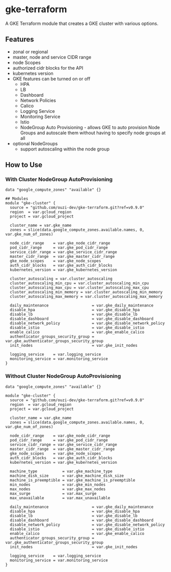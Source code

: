 # gke-terraform

A GKE Terraform module that creates a GKE cluster with various options.

## Features

* zonal or regional 
* master, node and service CIDR range
* node Scopes
* authorized cidr blocks for the API
* kubernetes version 
* GKE features can be turned on or off 
  * HPA
  * LB
  * Dashboard
  * Network Policies
  * Calico
  * Logging Service
  * Monitoring Service
  * Istio
  * NodeGroup Auto Provisioning - allows GKE to auto provision Node Groups and autoscale them without having to specify node groups at all 
* optional NodeGroups
  * support autoscaling within the node group

## How to Use

### With Cluster NodeGroup AutoProvisioning

```
data "google_compute_zones" "available" {}

## Modules
module "gke-cluster" {
  source = "github.com/ouzi-dev/gke-terraform.git?ref=v0.9.0"
  region  = var.gcloud_region
  project = var.gcloud_project

  cluster_name = var.gke_name
  zones = slice(data.google_compute_zones.available.names, 0, var.gke_num_of_zones)

  node_cidr_range    = var.gke_node_cidr_range
  pod_cidr_range     = var.gke_pod_cidr_range
  service_cidr_range = var.gke_service_cidr_range
  master_cidr_range  = var.gke_master_cidr_range
  gke_node_scopes    = var.gke_node_scopes
  auth_cidr_blocks   = var.gke_auth_cidr_blocks
  kubernetes_version = var.gke_kubernetes_version

  cluster_autoscaling = var.cluster_autoscaling
  cluster_autoscaling_min_cpu = var.cluster_autoscaling_min_cpu
  cluster_autoscaling_max_cpu = var.cluster_autoscaling_max_cpu
  cluster_autoscaling_min_memory = var.cluster_autoscaling_min_memory
  cluster_autoscaling_max_memory = var.cluster_autoscaling_max_memory

  daily_maintenance                   = var.gke_daily_maintenance
  disable_hpa                         = var.gke_disable_hpa
  disable_lb                          = var.gke_disable_lb
  disable_dashboard                   = var.gke_disable_dashboard
  disable_network_policy              = var.gke_disable_network_policy
  disable_istio                       = var.gke_disable_istio
  enable_calico                       = var.gke_enable_calico
  authenticator_groups_security_group = var.gke_authenticator_groups_security_group
  init_nodes                          = var.gke_init_nodes

  logging_service    = var.logging_service
  monitoring_service = var.monitoring_service
}
``` 
### Without Cluster NodeGroup AutoProvisioning

```
data "google_compute_zones" "available" {}

module "gke-cluster" {
  source = "github.com/ouzi-dev/gke-terraform.git?ref=v0.9.0"
  region  = var.gcloud_region
  project = var.gcloud_project

  cluster_name = var.gke_name
  zones = slice(data.google_compute_zones.available.names, 0, var.gke_num_of_zones)

  node_cidr_range    = var.gke_node_cidr_range
  pod_cidr_range     = var.gke_pod_cidr_range
  service_cidr_range = var.gke_service_cidr_range
  master_cidr_range  = var.gke_master_cidr_range
  gke_node_scopes    = var.gke_node_scopes
  auth_cidr_blocks   = var.gke_auth_cidr_blocks
  kubernetes_version = var.gke_kubernetes_version

  machine_type           = var.gke_machine_type
  machine_disk_size      = var.gke_machine_disk_size
  machine_is_preemptible = var.gke_machine_is_preemptible
  min_nodes              = var.gke_min_nodes
  max_nodes              = var.gke_max_nodes
  max_surge              = var.max_surge
  max_unavailable        = var.max_unavailable

  daily_maintenance                   = var.gke_daily_maintenance
  disable_hpa                         = var.gke_disable_hpa
  disable_lb                          = var.gke_disable_lb
  disable_dashboard                   = var.gke_disable_dashboard
  disable_network_policy              = var.gke_disable_network_policy
  disable_istio                       = var.gke_disable_istio
  enable_calico                       = var.gke_enable_calico
  authenticator_groups_security_group = var.gke_authenticator_groups_security_group
  init_nodes                          = var.gke_init_nodes

  logging_service    = var.logging_service
  monitoring_service = var.monitoring_service
}
```